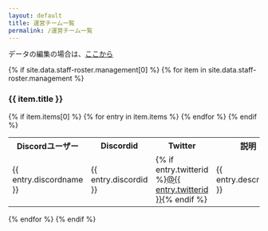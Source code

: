 ```yaml
---
layout: default
title: 運営チーム一覧
permalink: /運営チーム一覧
---
```


データの編集の場合は、[ここから](https://github.com/zatsukomu/zatsukomu.tk/blob/master/docs/_data/staff-roster.yml)

{% if site.data.staff-roster.management[0] %}
  {% for item in site.data.staff-roster.management %}
<h3>{{ item.title }}</h3>
      {% if item.items[0] %}
<table>
  <tbody><tr>
    <th>Discordユーザー</th>
    <th>Discordid</th>
    <th>Twitter</th>
    <th>説明</th>
  </tr>
          {% for entry in item.items %}
  <tr>
    <td>{{ entry.discordname }}</td>
    <td>{{ entry.discordid }}</td>
    <td>{% if entry.twitterid %}<a href="https://twitter.com/{{ entry.twitterid }}" title="{{ entry.twitterid }}">@{{ entry.twitterid }}</a>{% endif %}</td>
    <td>{{ entry.description }}</td>
  </tr>
          {% endfor %}
      {% endif %}
      </tbody></table>
    {% endfor %}
{% endif %}



